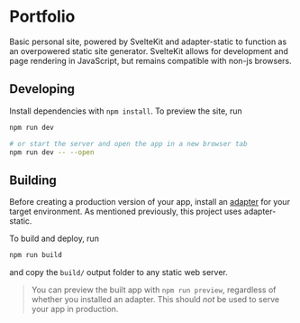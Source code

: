 # Portfolio

Basic personal site, powered by SvelteKit and adapter-static to function as an overpowered static site generator.
SvelteKit allows for development and page rendering in JavaScript, but remains compatible with non-js browsers.

## Developing

Install dependencies with `npm install`. To preview the site, run

```bash
npm run dev

# or start the server and open the app in a new browser tab
npm run dev -- --open
```

## Building

Before creating a production version of your app, install an [adapter](https://kit.svelte.dev/docs#adapters) for your target environment.
As mentioned previously, this project uses adapter-static.

To build and deploy, run

```bash
npm run build
```

and copy the `build/` output folder to any static web server.

> You can preview the built app with `npm run preview`, regardless of whether you installed an adapter. This should _not_ be used to serve your app in production.
